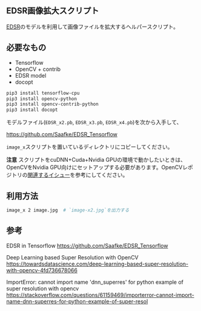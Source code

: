 ## EDSR画像拡大スクリプト

[EDSR](https://github.com/Saafke/EDSR_Tensorflow)のモデルを利用して画像ファイルを拡大するヘルパースクリプト。

## 必要なもの

* Tensorflow
* OpenCV + contrib
* EDSR model
* docopt

```sh
pip3 install tensorflow-cpu
pip3 install opencv-python
pip3 install opencv-contrib-python
pip3 install docopt
```

モデルファイル(`EDSR_x2.pb`, `EDSR_x3.pb`, `EDSR_x4.pb`)を次から入手して、

https://github.com/Saafke/EDSR_Tensorflow

`image_x`スクリプトを置いているディレクトリにコピーしてください。

**注意** スクリプトをcuDNN+Cuda+Nvidia GPUの環境で動かしたいときは、OpenCVをNvidia GPU向けにセットアップする必要があります。OpenCVレポジトリの[関連するイシュー](https://github.com/opencv/opencv/issues/15858)を参考にしてください。

## 利用方法

```sh
image_x 2 image.jpg  # `image-x2.jpg`を出力する
```

## 参考

EDSR in Tensorflow https://github.com/Saafke/EDSR_Tensorflow

Deep Learning based Super Resolution with OpenCV https://towardsdatascience.com/deep-learning-based-super-resolution-with-opencv-4fd736678066

ImportError: cannot import name 'dnn_superres' for python example of super resolution with opencv https://stackoverflow.com/questions/61159469/importerror-cannot-import-name-dnn-superres-for-python-example-of-super-resol
